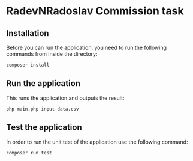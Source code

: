# RadevNRadoslav Commission task
## Installation
Before you can run the application, you need to run the following commands from inside the directory:
```
composer install
```
## Run the application
This runs the application and outputs the result:
```
php main.php input-data.csv
```
## Test the application
In order to run the unit test of the application use the following command:
```
composer run test
```